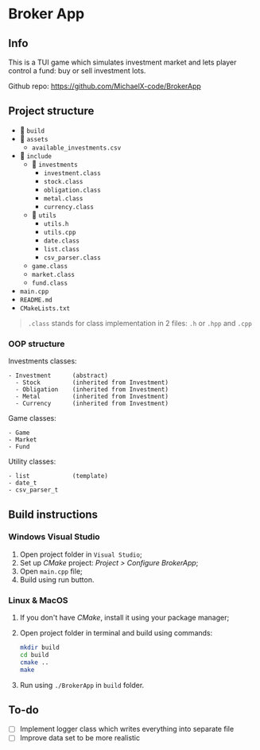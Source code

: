# Broker App

## Info

This is a TUI game which simulates investment market and lets player control a
fund: buy or sell investment lots.

Github repo: <https://github.com/MichaelX-code/BrokerApp>

## Project structure

- 📁 `build`
- 📂 `assets`
  - `available_investments.csv`
- 📂 `include`
  - 📂 `investments`
    - `investment.class`
    - `stock.class`
    - `obligation.class`
    - `metal.class`
    - `currency.class`
  - 📂 `utils`
    - `utils.h`
    - `utils.cpp`
    - `date.class`
    - `list.class`
    - `csv_parser.class`
  - `game.class`
  - `market.class`
  - `fund.class`
- `main.cpp`
- `README.md`
- `CMakeLists.txt`

> `.class` stands for class implementation in 2 files: `.h` or `.hpp` and `.cpp`

### OOP structure

Investments classes:

    - Investment      (abstract)
      - Stock         (inherited from Investment)
      - Obligation    (inherited from Investment)
      - Metal         (inherited from Investment)
      - Currency      (inherited from Investment)

Game classes:

    - Game
    - Market
    - Fund

Utility classes:

    - list            (template)
    - date_t
    - csv_parser_t

## Build instructions

### Windows Visual Studio

1. Open project folder in `Visual Studio`;
1. Set up *CMake* project: *Project > Configure BrokerApp*;
1. Open `main.cpp` file;
1. Build using run button.

### Linux & MacOS

1. If you don't have *CMake*, install it using your package manager;
1. Open project folder in terminal and build using commands:

    ```bash
    mkdir build
    cd build
    cmake ..
    make
    ```

1. Run using `./BrokerApp` in `build` folder.

## To-do

- [ ] Implement logger class which writes everything into separate file
- [ ] Improve data set to be more realistic
